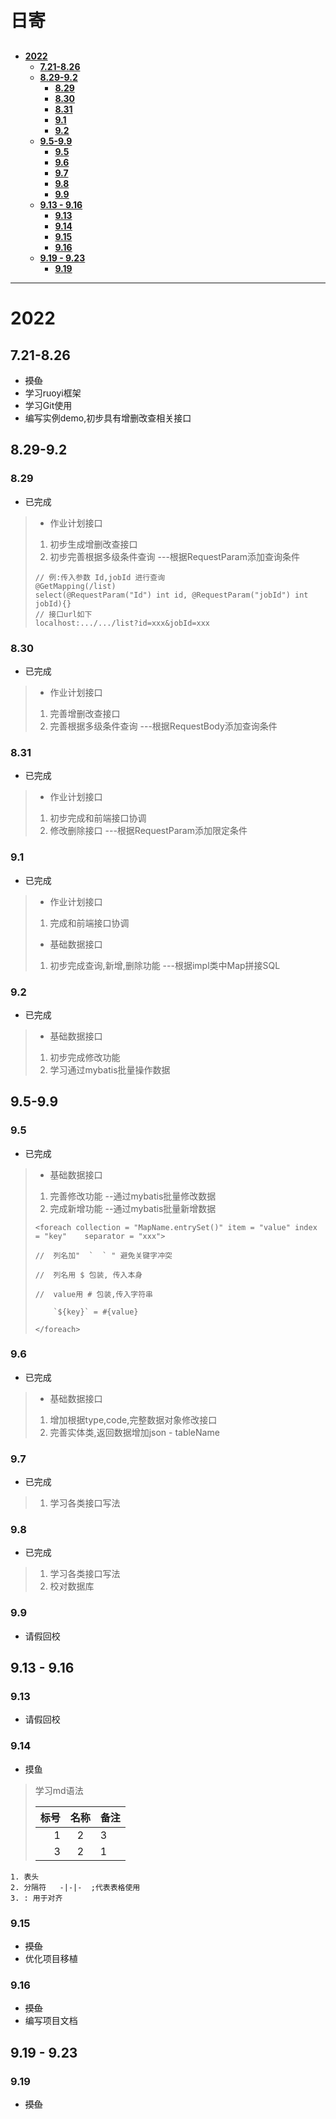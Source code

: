 <h1  style = "margin: 30px 0 30px; font-weight: bold;">日寄</h1>

<!-- TOC -->

- [**2022**](#2022)
    - [**7.21-8.26**](#721-826)
    - [**8.29-9.2**](#829-92)
        - [**8.29**](#829)
        - [**8.30**](#830)
        - [**8.31**](#831)
        - [**9.1**](#91)
        - [**9.2**](#92)
    - [**9.5-9.9**](#95-99)
        - [**9.5**](#95)
        - [**9.6**](#96)
        - [**9.7**](#97)
        - [**9.8**](#98)
        - [**9.9**](#99)
    - [**9.13 - 9.16**](#913---916)
        - [**9.13**](#913)
        - [**9.14**](#914)
        - [**9.15**](#915)
        - [**9.16**](#916)
    - [**9.19 - 9.23**](#919---923)
        - [**9.19**](#919)

<!-- /TOC -->

---

# **2022**

## **7.21-8.26**

* ~~摸鱼~~
* 学习ruoyi框架
* 学习Git使用
* 编写实例demo,初步具有增删改查相关接口

## **8.29-9.2**

### **8.29**
* 已完成
> * 作业计划接口
> 1. 初步生成增删改查接口
> 2. 初步完善根据多级条件查询 ---根据RequestParam添加查询条件
>   ```
>   // 例:传入参数 Id,jobId 进行查询
>   @GetMapping(/list)
>   select(@RequestParam("Id") int id, @RequestParam("jobId") int jobId){}
>   // 接口url如下
>   localhost:.../.../list?id=xxx&jobId=xxx
>   ```

### **8.30**
* 已完成
> * 作业计划接口
> 1. 完善增删改查接口
> 2. 完善根据多级条件查询 ---根据RequestBody添加查询条件

### **8.31**
* 已完成
> * 作业计划接口
> 1. 初步完成和前端接口协调
> 2. 修改删除接口 ---根据RequestParam添加限定条件

### **9.1**
* 已完成
> * 作业计划接口
> 1. 完成和前端接口协调
> * 基础数据接口
> 1. 初步完成查询,新增,删除功能 ---根据impl类中Map拼接SQL

### **9.2**
* 已完成
> * 基础数据接口
> 1. 初步完成修改功能
> 2. 学习通过mybatis批量操作数据

##  **9.5-9.9**

### **9.5**
* 已完成
> * 基础数据接口
> 1. 完善修改功能 --通过mybatis批量修改数据
> 2. 完成新增功能 --通过mybatis批量新增数据
>
>   ```
>   <foreach collection = "MapName.entrySet()" item = "value" index = "key"    separator = "xxx">
>
>   //  列名加"  `  ` " 避免关键字冲突
>
>   //  列名用 $ 包装, 传入本身
>
>   //  value用 # 包装,传入字符串
>
>       `${key}` = #{value}
>
>   </foreach>
>    ```
>

### **9.6**
* 已完成
> * 基础数据接口
> 1. 增加根据type,code,完整数据对象修改接口
> 2. 完善实体类,返回数据增加json - tableName

### **9.7**
* 已完成
> 1. 学习各类接口写法

### **9.8**
* 已完成
> 1. 学习各类接口写法
> 2. 校对数据库

### **9.9**
* 请假回校


## **9.13 - 9.16**

### **9.13**
* 请假回校
 
### **9.14**
* 摸鱼
> 学习md语法
>
>标号|名称|备注 
>-:|:-:|:-
> 1|2|3
> 3|2|1
```
1. 表头
2. 分隔符   -|-|-  ;代表表格使用
3. : 用于对齐
```

### **9.15**
* ~~摸鱼~~
* 优化项目移植

### **9.16**
* ~~摸鱼~~
* 编写项目文档

## **9.19 - 9.23**

### **9.19**
* ~~摸鱼~~